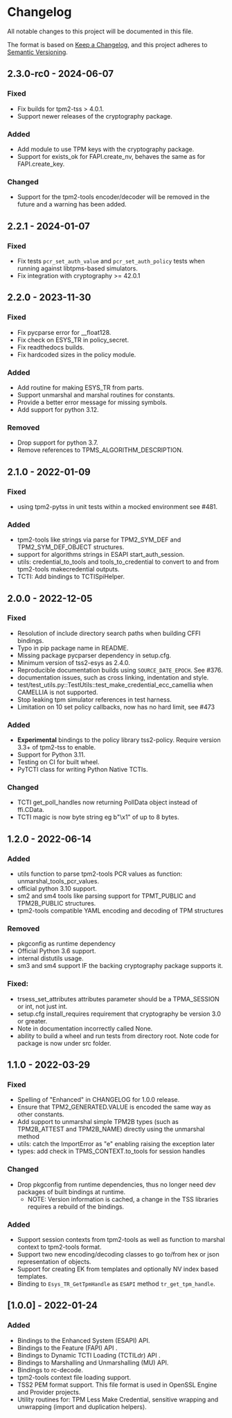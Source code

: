 # Changelog
All notable changes to this project will be documented in this file.

The format is based on [Keep a Changelog](https://keepachangelog.com/en/1.0.0/),
and this project adheres to [Semantic Versioning](https://semver.org/spec/v2.0.0.html).

## 2.3.0-rc0 - 2024-06-07
### Fixed
- Fix builds for tpm2-tss > 4.0.1.
- Support newer releases of the cryptography package.

### Added
- Add module to use TPM keys with the cryptography package.
- Support for exists_ok for FAPI.create_nv, behaves the same as for FAPI.create_key.

### Changed
- Support for the tpm2-tools encoder/decoder will be removed in the future and a warning has been added.

## 2.2.1 - 2024-01-07
### Fixed
- Fix tests `pcr_set_auth_value` and `pcr_set_auth_policy` tests when running against libtpms-based simulators.
- Fix integration with cryptography >= 42.0.1

## 2.2.0 - 2023-11-30
### Fixed
- Fix pycparse error for __float128.
- Fix check on ESYS_TR in policy_secret.
- Fix readthedocs builds.
- Fix hardcoded sizes in the policy module.

### Added
- Add routine for making ESYS_TR from parts.
- Support unmarshal and marshal routines for constants.
- Provide a better error message for missing symbols.
- Add support for python 3.12.

### Removed
- Drop support for python 3.7.
- Remove references to TPMS_ALGORITHM_DESCRIPTION.

## 2.1.0 - 2022-01-09
### Fixed
- using tpm2-pytss in unit tests within a mocked environment see #481.

### Added
- tpm2-tools like strings via parse for TPM2_SYM_DEF and TPM2_SYM_DEF_OBJECT structures.
- support for algorithms strings in ESAPI start_auth_session.
- utils: credential_to_tools and tools_to_credential to convert to and from tpm2-tools makecredential outputs.
- TCTI: Add bindings to TCTISpiHelper.

## 2.0.0 - 2022-12-05
### Fixed
- Resolution of include directory search paths when building CFFI bindings.
- Typo in pip package name in README.
- Missing package pycparser dependency in setup.cfg.
- Minimum version of tss2-esys as 2.4.0.
- Reproducible documentation builds using `SOURCE_DATE_EPOCH`. See #376.
- documentation issues, such as cross linking, indentation and style.
- test/test_utils.py::TestUtils::test_make_credential_ecc_camellia when CAMELLIA is not supported.
- Stop leaking tpm simulator references in test harness.
- Limitation on 10 set policy callbacks, now has no hard limit, see #473

### Added
- **Experimental** bindings to the policy library tss2-policy. Require version 3.3+ of tpm2-tss to enable.
- Support for Python 3.11.
- Testing on CI for built wheel.
- PyTCTI class for writing Python Native TCTIs.

### Changed
- TCTI get\_poll\_handles now returning PollData object instead of ffi.CData.
- TCTI magic is now byte string eg b"\x1" of up to 8 bytes.

## 1.2.0 - 2022-06-14
### Added
- utils function to parse tpm2-tools PCR values as function: unmarshal_tools_pcr_values.
- official python 3.10 support.
- sm2 and sm4 tools like parsing support for TPMT_PUBLIC and TPM2B_PUBLIC structures.
- tpm2-tools compatible YAML encoding and decoding of TPM structures
### Removed
- pkgconfig as runtime dependency
- Official Python 3.6 support.
- internal distutils usage.
- sm3 and sm4 support IF the backing cryptography package supports it.
### Fixed:
- trsess_set_attributes attributes parameter should be a TPMA_SESSION or int, not just int.
- setup.cfg install_requires requirement that cryptography be version 3.0 or greater.
- Note in documentation incorrectly called None.
- ability to build a wheel and run tests from directory root. Note code for package is now under src folder.

## 1.1.0 - 2022-03-29
### Fixed
- Spelling of "Enhanced" in CHANGELOG for 1.0.0 release.
- Ensure that TPM2_GENERATED.VALUE is encoded the same way as other constants.
- Add support to unmarshal simple TPM2B types (such as TPM2B_ATTEST and TPM2B_NAME) directly using the 
  unmarshal method
- utils: catch the ImportError as "e" enabling raising the exception later
- types: add check in TPMS_CONTEXT.to_tools for session handles

### Changed
- Drop pkgconfig from runtime dependencies, thus no longer need dev packages of built bindings at runtime.
  - NOTE: Version information is cached, a change in the TSS libraries requires a rebuild of the bindings.

### Added
- Support session contexts from tpm2-tools as well as function to marshal context to tpm2-tools format.
- Support two new encoding/decoding classes to go to/from hex or json representation of objects.
- Support for creating EK from templates and optionally NV index based templates.
- Binding to `Esys_TR_GetTpmHandle` as `ESAPI` method `tr_get_tpm_handle`.

## [1.0.0] - 2022-01-24
### Added
- Bindings to the Enhanced System (ESAPI) API.
- Bindings to the Feature (FAPI) API .
- Bindings to Dynamic TCTI Loading (TCTILdr) API .
- Bindings to Marshalling and Unmarshalling (MU) API.
- Bindings to rc-decode.
- tpm2-tools context file loading support.
- TSS2 PEM format support. This file format is used in OpenSSL Engine and Provider projects.
- Utility routines for: TPM Less Make Credential, sensitive wrapping and unwrapping (import and duplication helpers).
